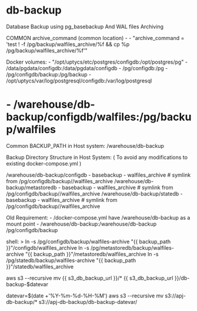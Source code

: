 # db-backup
Database Backup using pg_basebackup And WAL files Archiving


COMMON archive_command (common location)
	-     - "archive_command = 'test ! -f /pg/backup/walfiles_archive/%f && cp %p /pg/backup/walfiles_archive/%f'"



Docker volumes:
      - "/opt/uptycs/etc/postgres/configdb:/opt/postgres/pg"
      - /data/pgdata/configdb:/data/pgdata/configdb
      - /pg/configdb:/pg
      - /pg/configdb/backup:/pg/backup
      - /opt/uptycs/var/log/postgresql/configdb:/var/log/postgresql


#      - /warehouse/db-backup/configdb/walfiles:/pg/backup/walfiles



Common BACKUP_PATH in Host system: /warehouse/db-backup

Backup Directory Structure in Host System: ( To avoid any modifications to existing docker-compose.yml )


/warehouse/db-backup/configdb
                          - basebackup
                          - walfiles_archive	# symlink from /pg/configdb/backup/<DB-NAME>/walfiles_archive
/warehouse/db-backup/metastoredb
                          - basebackup
                          - walfiles_archive	# symlink from /pg/configdb/backup/<DB-NAME>/walfiles_archive
/warehouse/db-backup/statedb
                          - basebackup
                          - walfiles_archive	# symlink from /pg/configdb/backup/<DB-NAME>/walfiles_archive



Old Requirement:
	- <db-name>/docker-compose.yml have /warehouse/db-backup as a mount point
			- /warehouse/db-backup:/warehouse/db-backup
/pg/configdb/backup

  shell: >
      ln -s /pg/configdb/backup/walfiles-archive  "{{ backup_path }}"/configdb/walfiles_archive
      ln -s /pg/metastoredb/backup/walfiles-archive  "{{ backup_path }}"/metastoredb/walfiles_archive
      ln -s /pg/statedb/backup/walfiles-archive  "{{ backup_path }}"/statedb/walfiles_archive




aws s3 --recursive mv {{ s3_db_backup_url }}/* {{ s3_db_backup_url }}/db-backup-$datevar


datevar=$(date +'%Y-%m-%d-%H-%M')
aws s3 --recursive mv s3://apj-db-backup/* s3://apj-db-backup/db-backup-datevar/
